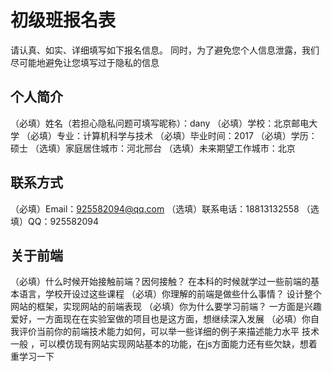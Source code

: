 # 初级班报名表

请认真、如实、详细填写如下报名信息。
同时，为了避免您个人信息泄露，我们尽可能地避免让您填写过于隐私的信息

## 个人简介

（必填）姓名（若担心隐私问题可填写昵称）：dany
（必填）学校：北京邮电大学
（必填）专业：计算机科学与技术
（必填）毕业时间：2017
（必填）学历：硕士
（选填）家庭居住城市：河北邢台
（选填）未来期望工作城市：北京

## 联系方式

（必填）Email：925582094@qq.com
（选填）联系电话：18813132558
（选填）QQ：925582094

## 关于前端

（必填）什么时候开始接触前端？因何接触？
在本科的时候就学过一些前端的基本语言，学校开设过这些课程
（必填）你理解的前端是做些什么事情？
设计整个网站的框架，实现网站的前端表现
（必填）你为什么要学习前端？
一方面是兴趣爱好，一方面现在在实验室做的项目也是这方面，想继续深入发展
（必填）你自我评价当前你的前端技术能力如何，可以举一些详细的例子来描述能力水平
技术一般 ，可以模仿现有网站实现网站基本的功能，在js方面能力还有些欠缺，想着重学习一下
